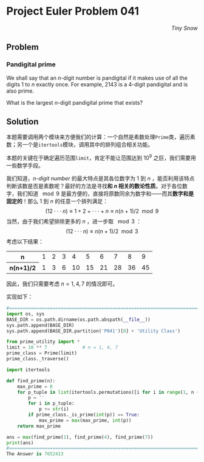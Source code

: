# Project Euler	Problem 041

<p align="right"><i>Tiny Snow</i></p>



## Problem

### Pandigital prime

We shall say that an $n$-digit number is pandigital if it makes use of all the digits 1 to $n$ exactly once. For example, $2143$ is a 4-digit pandigital and is also prime.

What is the largest $n$-digit pandigital prime that exists?



## Solution

本题需要调用两个模块来方便我们的计算：一个自然是素数处理`Prime`类，遍历素数；另一个是`itertools`模块，调用其中的排列组合相关功能。

本题的关键在于确定遍历范围`limit`，肯定不能让范围达到 $10^9$ 之巨，我们需要用一些数学手段。

我们知道，*n-digit number* 的最大特点是其各位数字为 $1$ 到 $n$ ，能否利用该特点判断该数是否是素数呢？最好的方法是寻找**和 $n$ 相关的数论性质**。对于各位数字，我们知道 $\mod 9$ 是最方便的，直接将原数同余为数字和——而其**数字和是固定的**！那么 $1$ 到 $n$ 的任意一个排列满足： 
$$
(12···n) \equiv 1 + 2 + ··· + n\equiv n(n+1)/2\mod 9
$$
当然，由于我们希望排除更多的 $n$ ，进一步取 $\mod 3$ ：
$$
(12···n) \equiv n(n+1)/2\mod 3
$$
考虑以下结果：

<table>
    <tr>
        <th align = "center">n</th>
        <td>1</td>
        <td>2</td>
        <td>3</td>
        <td>4</td>
        <td>5</td>
        <td>6</td>
        <td>7</td>
        <td>8</td>
        <td>9</td>
    </tr>
    <tr>
        <th align = "center">n(n+1)/2</th>
        <td>1</td>
        <td>3</td>
        <td>6</td>
        <td>10</td>
        <td>15</td>
        <td>21</td>
        <td>28</td>
        <td>36</td>
        <td>45</td>
    </tr>    
</table>

因此，我们只需要考虑 $n = 1,4,7$ 的情况即可。

实现如下：

```python
#=============================================================================Solution
import os, sys
BASE_DIR = os.path.dirname(os.path.abspath(__file__))
sys.path.append(BASE_DIR)
sys.path.append(BASE_DIR.partition('P041')[0] + 'Utility Class')

from prime_utility import *
limit = 10 ** 7             # n = 1, 4, 7
prime_class = Prime(limit)
prime_class._traverse()

import itertools

def find_prime(n):
    max_prime = 0
    for p_tuple in list(itertools.permutations([i for i in range(1, n + 1)], n)):
        p = ''
        for i in p_tuple:
            p += str(i)
        if prime_class._is_prime(int(p)) == True:
            max_prime = max(max_prime, int(p))
    return max_prime

ans = max(find_prime(1), find_prime(4), find_prime(7))
print(ans)
#=============================================================================Answer
The Answer is 7652413
```

